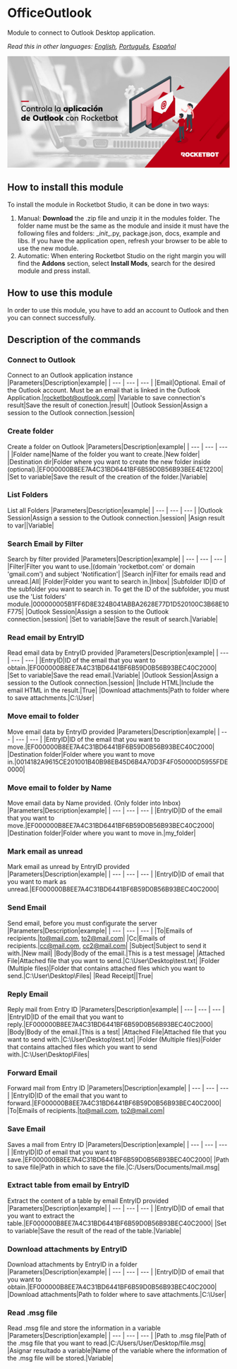 



# OfficeOutlook
  
Module to connect to Outlook Desktop application.  

*Read this in other languages: [English](Manual_OfficeOutlook.md), [Português](Manual_OfficeOutlook.pr.md), [Español](Manual_OfficeOutlook.es.md)*
  
![banner](imgs/Banner_OfficeOutlook.png)
## How to install this module
  
To install the module in Rocketbot Studio, it can be done in two ways:
1. Manual: __Download__ the .zip file and unzip it in the modules folder. The folder name must be the same as the module and inside it must have the following files and folders: \__init__.py, package.json, docs, example and libs. If you have the application open, refresh your browser to be able to use the new module.
2. Automatic: When entering Rocketbot Studio on the right margin you will find the **Addons** section, select **Install Mods**, search for the desired module and press install.  

## How to use this module
In order to use this module, you have to add an account to Outlook and then you can connect successfully.


## Description of the commands

### Connect to Outlook
  
Connect to an Outlook application instance
|Parameters|Description|example|
| --- | --- | --- |
|Email|Optional. Email of the Outlook account. Must be an email that is linked in the Outlook Application.|rocketbot@outlook.com|
|Variable to save connection's result|Save the result of conection.|result|
|Outlook Session|Assign a session to the Outlook connection.|session|

### Create folder
  
Create a folder on Outlook
|Parameters|Description|example|
| --- | --- | --- |
|Folder name|Name of the folder you want to create.|New folder|
|Destination dir|Folder where you want to create the new folder inside (optional).|EF000000B8EE7A4C31BD6441BF6B59D0B56B93BEE4E12200|
|Set to variable|Save the result of the creation of the folder.|Variable|

### List Folders
  
List all Folders
|Parameters|Description|example|
| --- | --- | --- |
|Outlook Session|Assign a session to the Outlook connection.|session|
|Asign result to var||Variable|

### Search Email by Filter
  
Search by filter provided
|Parameters|Description|example|
| --- | --- | --- |
|Filter|Filter you want to use.|(domain 'rocketbot.com' or domain 'gmail.com') and subject 'Notification'|
|Search in|Filter for emails read and unread.|All|
|Folder|Folder you want to search in.|Inbox|
|Subfolder ID|ID of the subfolder you want to search in. To get the ID of the subfolder, you must use the 'List folders' module.|000000005B1FF6D8E324B041ABBA2628E77D1D520100C3B68E10F775|
|Outlook Session|Assign a session to the Outlook connection.|session|
|Set to variable|Save the result of search.|Variable|

### Read email by EntryID
  
Read email data by EntryID provided
|Parameters|Description|example|
| --- | --- | --- |
|EntryID|ID of the email that you want to obtain.|EF000000B8EE7A4C31BD6441BF6B59D0B56B93BEC40C2000|
|Set to variable|Save the read email.|Variable|
|Outlook Session|Assign a session to the Outlook connection.|session|
|Include HTML|Include the email HTML in the result.|True|
|Download attachments|Path to folder where to save attachments.|C:\User\|

### Move email to folder
  
Move email data by EntryID provided
|Parameters|Description|example|
| --- | --- | --- |
|EntryID|ID of the email that you want to move.|EF000000B8EE7A4C31BD6441BF6B59D0B56B93BEC40C2000|
|Destination folder|Folder where you want to move in.|0014182A9615CE201001B40B98EB45D6B4A70D3F4F050000D5955FDE0000|

### Move email to folder by Name
  
Move email data by Name provided. (Only folder into Inbox)
|Parameters|Description|example|
| --- | --- | --- |
|EntryID|ID of the email that you want to move.|EF000000B8EE7A4C31BD6441BF6B59D0B56B93BEC40C2000|
|Destination folder|Folder where you want to move in.|my_folder|

### Mark email as unread
  
Mark email as unread by EntryID provided
|Parameters|Description|example|
| --- | --- | --- |
|EntryID|ID of email that you want to mark as unread.|EF000000B8EE7A4C31BD6441BF6B59D0B56B93BEC40C2000|

### Send Email
  
Send email, before you must configurate the server
|Parameters|Description|example|
| --- | --- | --- |
|To|Emails of recipients.|to@mail.com, to2@mail.com|
|Cc|Emails of recipients.|cc@mail.com, cc2@mail.com|
|Subject|Subject to send it with.|New mail|
|Body|Body of the email.|This is a test message|
|Attached File|Attached file that you want to send.|C:\User\Desktop\test.txt|
|Folder (Multiple files)|Folder that contains attached files which you want to send.|C:\User\Desktop\Files|
|Read Receipt||True|

### Reply Email
  
Reply mail from Entry ID
|Parameters|Description|example|
| --- | --- | --- |
|EntryID|ID of the email that you want to reply.|EF000000B8EE7A4C31BD6441BF6B59D0B56B93BEC40C2000|
|Body|Body of the email.|This is a test|
|Attached File|Attached file that you want to send with.|C:\User\Desktop\test.txt|
|Folder (Multiple files)|Folder that contains attached files which you want to send with.|C:\User\Desktop\Files|

### Forward Email
  
Forward mail from Entry ID
|Parameters|Description|example|
| --- | --- | --- |
|EntryID|ID of the email that you want to forward.|EF000000B8EE7A4C31BD6441BF6B59D0B56B93BEC40C2000|
|To|Emails of recipients.|to@mail.com, to2@mail.com|

### Save Email
  
Saves a mail from Entry ID
|Parameters|Description|example|
| --- | --- | --- |
|EntryID|ID of email that you want to save.|EF000000B8EE7A4C31BD6441BF6B59D0B56B93BEC40C2000|
|Path to save file|Path in which to save the file.|C:/Users/Documents/mail.msg|

### Extract table from email by EntryID
  
Extract the content of a table by email EntryID provided
|Parameters|Description|example|
| --- | --- | --- |
|EntryID|ID of email that you want to extract the table.|EF000000B8EE7A4C31BD6441BF6B59D0B56B93BEC40C2000|
|Set to variable|Save the result of the read of the table.|Variable|

### Download attachments by EntryID
  
Download attachments by EntryID in a folder
|Parameters|Description|example|
| --- | --- | --- |
|EntryID|ID of email that you want to obtain.|EF000000B8EE7A4C31BD6441BF6B59D0B56B93BEC40C2000|
|Download attachments|Path to folder where to save attachments.|C:\User\|

### Read .msg file
  
Read .msg file and store the information in a variable
|Parameters|Description|example|
| --- | --- | --- |
|Path to .msg file|Path of the .msg file that you want to read.|C:/Users/User/Desktop/file.msg|
|Asignar resultado a variable|Name of the variable where the information of the .msg file will be stored.|Variable|
